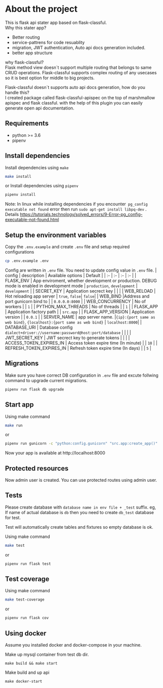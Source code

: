 # About the project
This is flask api stater app based on flask-classful.  
Why this stater app?  
- Better routing
- service-pattrens for code resuablity
- migration, JWT authentication, Auto api docs generation included.
- better app structure

why flask-classful?  
Flask method view doesn`t support multiple routing that belongs to same CRUD operations.
Flask-classful supports complex routing of any usecases so it is best option for middle to big projects.

Flask-classful doesn`t supports auto api docs generation, how do you handle this?  
I created package called flask-classful-apispec on the top of marshmallow apispec and flask classful.
with the help of this plugin you can easily generate open api documentation.



## Requirements

* python >= 3.6
* pipenv

## Install dependencies
 Install dependencies using `make`
```bash
make install
```
or Install dependencies using `pipenv`
```bash
pipenv install
```
Note:  In linux while installing dependencies if you encounter` pg_config executable not found` error then run
`sudo apt-get install libpq-dev` .
Details https://tutorials.technology/solved_errors/9-Error-pg_config-executable-not-found.html

## Setup the environment variables

Copy the `.env.example` and create `.env` file and setup required configurations

```bash
cp .env.example .env
```
Config are written in `.env` file. You need to update config value in `.env` file.
| config | description  | Available options | Default |
| :-  | :- | :- | :- |
| FLASK_ENV | App enviroment, whether development or production. DEBUG mode is enabled in development mode | `production`, `development` | `development` | 
| SECRET_KEY | Application secrect key | | |
| WEB_RELOAD | Hot reloading app server | `true`, `false`| `false`|
| WEB_BIND |Address and port gunicorn bind to | | `0.0.0.0:8000` |
| WEB_CONCURRENCY | No of workers | | `1` |
| PYTHON_MAX_THREADS | No of threads | | `1` |
| FLASK_APP | Application factory path | | `src.app` | 
| FLASK_APP_VERSION | Application version | | `0.0.1` | 
| SERVER_NAME | app server name. |`{ip}:{port same as web bind}`, `{localhost}:{port same as web bind}` | `localhost:8000`| 
| DATABASE_URI | Database config `dialect+driver://username:password@host:port/database` | |  | 
| JWT_SECRET_KEY | JWT secrect key to generate tokens | |  | 
| ACCESS_TOKEN_EXPIRES_IN | Access token expire time (In minute) | | `10` |
| REFRESH_TOKEN_EXPIRES_IN | Refresh token expire time (In days) | | `5` |





## Migrations
Make sure you have correct DB configuration in `.env` file and excute follwing command to upgrade current migrations.

```bash
pipenv run flask db upgrade
```

## Start app
 Using make command
```bash
make run
```
 or

 ```bash
pipenv run gunicorn -c "python:config.gunicorn" "src.app:create_app()"
```
Now your app is available at http://localhost:8000

## Protected resources

 Now admin user is created. You can use protected routes using admin user.

## Tests
Please create database with `database name in env file + _test` suffix. eg, If name of actual database is `db`
then you need to create `db_test` database for test.

Test will automatically create tables and fixtures so empty database is ok.

Using make command
```bash
make test
```
 or

 ```bash
pipenv run flask test
```

## Test coverage
Using make command
```bash
make test-coverage
```
 or

 ```bash
pipenv run flask cov
```

## Using docker
Assume you installed docker and docker-compose in your machine.

Make up mysql container from test db dir.
 ```
make build && make start
```
 Make build and up api
 ```
make docker-start
```
